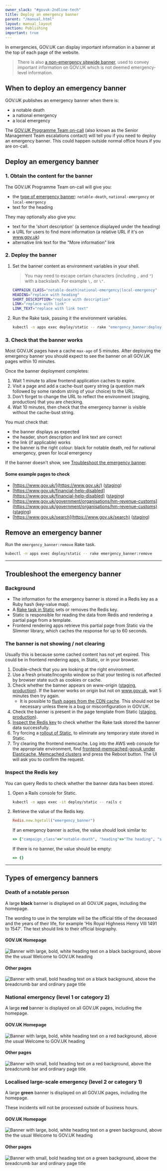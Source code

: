 ```yaml
---
owner_slack: "#govuk-2ndline-tech"
title: Deploy an emergency banner
parent: "/manual.html"
layout: manual_layout
section: Publishing
important: true
---
```


In emergencies, GOV.UK can display important information in a banner at the top
of each page of the website.

> There is also [a non-emergency sitewide banner](/manual/global-banner.html),
> used to convey important information on GOV.UK which is not deemed
> emergency-level information.

## When to deploy an emergency banner

GOV.UK publishes an emergency banner when there is:

- a notable death
- a national emergency
- a local emergency

The [GOV.UK Programme Team
on-call](https://governmentdigitalservice.pagerduty.com/schedules/PCK3XB2)
(also known as the Senior Management Team escalations contact) will tell you if
you need to deploy an emergency banner. This could happen outside normal office
hours if you are on-call.

## Deploy an emergency banner

### 1. Obtain the content for the banner

The GOV.UK Programme Team on-call will give you:

- the [type of emergency banner](#types-of-emergency-banners):
  `notable-death`, `national-emergency` or `local-emergency`
- text for the heading

They may optionally also give you:

- text for the 'short description' (a sentence displayed under the heading)
- a URL for users to find more information (a relative URL if it's on www.gov.uk)
- alternative link text for the "More information" link

### 2. Deploy the banner

1. Set the banner content as environment variables in your shell.

    > You may need to escape certain characters (including `,` and `"`) with a
    > backslash. For example `\,` or `\"`.

    ```bash
    CAMPAIGN_CLASS="notable-death|national-emergency|local-emergency"
    HEADING="replace with heading"
    SHORT_DESCRIPTION="replace with description"
    LINK="replace with link"
    LINK_TEXT="replace with link text"
    ```

1. Run the Rake task, passing it the environment variables.

    ```bash
    kubectl -n apps exec deploy/static -- rake "emergency_banner:deploy[$CAMPAIGN_CLASS,$HEADING,$SHORT_DESCRIPTION,$LINK,$LINK_TEXT]"
    ```

### 3. Check that the banner works

Most GOV.UK pages have a cache `max-age` of 5 minutes. After deploying the
emergency banner you should expect to see the banner on all GOV.UK pages within
10 minutes.

Once the banner deployment completes:

1. Wait 1 minute to allow frontend application caches to expire.
1. Visit a page and add a cache-bust query string (a question mark followed by
   some random string of your choice) to the URL.
1. Don't forget to change the URL to reflect the environment (staging,
   production) that you are checking.
1. Wait 10 minutes, then check that the emergency banner is visible without the
   cache-bust string.

You must check that:

- the banner displays as expected
- the header, short description and link text are correct
- the link (if applicable) works
- the banner is the right colour: black for notable death, red for national
  emergency, green for local emergency

If the banner doesn't show, see [Troubleshoot the emergency banner](#troubleshoot-the-emergency-banner).

#### Some example pages to check

- [https://www.gov.uk/](https://www.gov.uk/) ([staging](https://www-origin.staging.publishing.service.gov.uk/))
- [https://www.gov.uk/financial-help-disabled](https://www.gov.uk/financial-help-disabled) ([staging](https://www-origin.staging.publishing.service.gov.uk/financial-help-disabled))
- [https://www.gov.uk/government/organisations/hm-revenue-customs](https://www.gov.uk/government/organisations/hm-revenue-customs) ([staging](https://www-origin.staging.publishing.service.gov.uk/government/organisations/hm-revenue-customs))
- [https://www.gov.uk/search](https://www.gov.uk/search) ([staging](https://www-origin.staging.publishing.service.gov.uk/search))

## Remove an emergency banner

Run the `emergency_banner:remove` Rake task.

```bash
kubectl -n apps exec deploy/static -- rake emergency_banner:remove
```

---

## Troubleshoot the emergency banner

### Background

- The information for the emergency banner is stored in a Redis key as a Ruby
  hash (key-value map).
- A [Rake task in
  Static](https://github.com/alphagov/static/blob/main/lib/tasks/emergency_banner.rake)
  sets or removes the Redis key.
- Static is responsible for reading the data from Redis and rendering a partial
  page from a template.
- Frontend rendering apps retrieve this partial page from Static via the
  Slimmer library, which caches the response for up to 60 seconds.

### The banner is not showing / not clearing

Usually this is because some cached content has not yet expired. This could be
in frontend rendering apps, in Static, or in your browser.

1. Double-check that you are looking at the right environment.
1. Use a fresh private/Incognito window so that your testing is not affected by
   browser state such as cookies or cache.
1. Check whether the banner appears on www-origin
   ([staging](https://www-origin.staging.publishing.service.gov.uk),
   [production](https://www-origin.production.publishing.service.gov.uk)). If
   the banner works on origin but not on www.gov.uk, wait 5 minutes then try
   again.
   - It is possible to [flush pages from the CDN
     cache](https://docs.publishing.service.gov.uk/manual/purge-cache). This
     should not be necessary unless there is a bug or misconfiguration in
     GOV.UK.
1. Check the banner is present in the page template from Static
   ([staging](https://assets.staging.publishing.service.gov.uk/templates/gem_layout_homepage.html.erb),
   [production](https://assets.publishing.service.gov.uk/templates/gem_layout_homepage.html.erb)).
1. [Inspect the Redis key](#inspect-the-redis-key) to check whether the Rake
   task stored the banner data successfully.
1. Try forcing a [rollout of Static](/manual/deploy-static.html), to eliminate
   any temporary state stored in Static.
1. Try clearing the frontend memcache. Log into the AWS web console for the
   appropriate environment, find [frontend-memcached-govuk under Elasticache,
   Memcached
   clusters](https://eu-west-1.console.aws.amazon.com/elasticache/home?region=eu-west-1#/memcached/frontend-memcached-govuk)
   and press the Reboot button. The UI will ask you to confirm the request.

[Slimmer cache]: https://github.com/search?q=repo%3Aalphagov%2Fslimmer%20CACHE_TTL&type=code

### Inspect the Redis key

You can query Redis to check whether the banner data has been stored.

1. Open a Rails console for Static.

    ```bash
    kubectl -n apps exec -it deploy/static -- rails c
    ```

1. Retrieve the value of the Redis key.

    ```rb
    Redis.new.hgetall("emergency_banner")
    ```

    If an emergency banner is active, the value should look similar to:

    ```rb
    => {"campaign_class"=>"notable-death", "heading"=>"The heading", "short_description"=>"The short description", "link"=>"https://www.gov.uk", "link_text"=>"More information about the emergency"}
    ```

    If there is no banner, the value should be empty:

    ```rb
    => {}
    ```

---

## Types of emergency banners

### Death of a notable person

A large **black** banner is displayed on all GOV.UK pages, including the homepage.

The wording to use in the template will be the official title of the
deceased and the years of their life, for example 'His Royal Highness Henry VIII
1491 to 1547'. The text should link to their official biography.

#### GOV.UK Homepage

![Banner with large, bold, white heading text on a black background, above the the usual Welcome to GOV.UK heading](images/emergency_publishing/notable-death-homepage.png)

#### Other pages

![Banner with small, bold heading text on a black background, above the breadcrumb bar and ordinary page title](images/emergency_publishing/notable-death.png)

### National emergency (level 1 or category 2)

A large **red** banner is displayed on all GOV.UK pages, including the homepage.

#### GOV.UK Homepage

![Banner with large, bold, white heading text on a red background, above the usual Welcome to GOV.UK heading](images/emergency_publishing/national-emergency-homepage.png)

#### Other pages

![Banner with small, bold heading text on a red background, above the breadcrumb bar and ordinary page title](images/emergency_publishing/national-emergency.png)

### Localised large-scale emergency (level 2 or category 1)

A large **green** banner is displayed on all GOV.UK pages, including the homepage.

These incidents will not be processed outside of business hours.

#### GOV.UK Homepage

![Banner with large, bold, white heading text on a green background, above the the usual Welcome to GOV.UK heading](images/emergency_publishing/local-emergency_homepage.png)

#### Other pages

![Banner with small, bold heading text on a green background, above the breadcrumb bar and ordinary page title](images/emergency_publishing/local-emergency.png)
